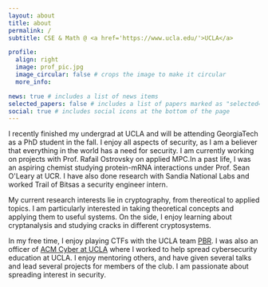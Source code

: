 ```yaml
---
layout: about
title: about
permalink: /
subtitle: CSE & Math @ <a href='https://www.ucla.edu/'>UCLA</a>

profile:
  align: right
  image: prof_pic.jpg
  image_circular: false # crops the image to make it circular
  more_info: 

news: true # includes a list of news items
selected_papers: false # includes a list of papers marked as "selected={true}"
social: true # includes social icons at the bottom of the page
---
```


I recently finished my undergrad at UCLA and will be attending GeorgiaTech as a PhD student in the fall. I enjoy all aspects of security, as I am a believer that everything in the world has a need for security. I am currently working on projects with Prof. Rafail Ostrovsky on applied MPC.In a past life, I was an aspiring chemist studying protein-mRNA interactions under Prof. Sean O'Leary at UCR. I have also done research with Sandia National Labs and worked Trail of Bitsas a security engineer intern.

My current research interests lie in cryptography, from thereotical to applied topics. I am particularly interested in taking theoretical concepts and applying them to useful systems. On the side, I enjoy learning about cryptanalysis and studying cracks in different cryptosystems.

In my free time, I enjoy playing CTFs with the UCLA team [PBR](https://ctftime.org/team/186494/). I was also an officer of [ACM Cyber at UCLA](https://acmcyber.com) where I worked to help spread cybersecurity education at UCLA. I enjoy mentoring others, and have given several talks and lead several projects for members of the club. I am passionate about spreading interest in security.


<!-- Write your biography here. Tell the world about yourself. Link to your favorite [subreddit](http://reddit.com). You can put a picture in, too. The code is already in, just name your picture `prof_pic.jpg` and put it in the `img/` folder.

Put your address / P.O. box / other info right below your picture. You can also disable any of these elements by editing `profile` property of the YAML header of your `_pages/about.md`. Edit `_bibliography/papers.bib` and Jekyll will render your [publications page](/al-folio/publications/) automatically.

Link to your social media connections, too. This theme is set up to use [Font Awesome icons](https://fontawesome.com/) and [Academicons](https://jpswalsh.github.io/academicons/), like the ones below. Add your Facebook, Twitter, LinkedIn, Google Scholar, or just disable all of them. -->
